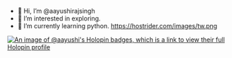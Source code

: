 - 👋 Hi, I’m @aayushirajsingh
- 👀 I’m interested in exploring.
- 🌱 I’m currently learning python.
https://hostrider.com/images/tw.png

 [![An image of @aayushi's Holopin badges, which is a link to view their full Holopin profile](https://holopin.me/aayushi)](https://holopin.io/@aayushi)
<!--
**aayushirajsingh/AayushiRajSingh** is a ✨ _special_ ✨ repository because its `README.md` (this file) appears on your GitHub profile.

Here are some ideas to get you started:

- 🔭 I’m currently working on ...

- 👯 I’m looking to collaborate on ...
- 🤔 I’m looking for help with ...
- 💬 Ask me about ...
- 📫 How to reach me: ...
- 😄 Pronouns: ...
- ⚡ Fun fact: ...
-->
